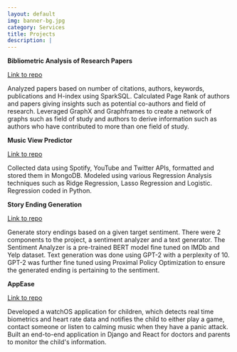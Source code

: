 ```yaml
---
layout: default
img: banner-bg.jpg
category: Services
title: Projects
description: |
---
```


<b>Bibliometric Analysis of Research Papers</b>

[Link to repo](https://github.com/NandhithaR/ResearchPaperAnalysis)

Analyzed papers based on number of citations, authors, keywords, publications and H-index using SparkSQL.
Calculated Page Rank of authors and papers giving insights such as potential co-authors and field of research.
Leveraged GraphX and Graphframes to create a network of graphs such as field of study and authors to derive
information such as authors who have contributed to more than one field of study.

<b>Music View Predictor</b>

[Link to repo](https://github.com/NandhithaR/MusicViewPredictor)

Collected data using Spotify, YouTube and Twitter APIs, formatted and stored them in MongoDB.
Modeled using various Regression Analysis techniques such as Ridge Regression, Lasso Regression and Logistic.
Regression coded in Python.

<b>Story Ending Generation</b>

[Link to repo](https://github.com/srish-bhargava/myStoryEnding)

Generate story endings based on a given target sentiment.
There were 2 components to the project, a sentiment analyzer and a text generator.
The Sentiment Analyzer is a pre-trained BERT model fine tuned on IMDb and Yelp dataset.
Text generation was done using GPT-2 with a perplexity of 10.
GPT-2 was further fine tuned using Proximal Policy Optimization to ensure the generated ending is pertaining to the sentiment.

<b>AppEase</b>

[Link to repo](https://github.com/vidit23/AppEase)

Developed a watchOS application for children, which detects real time biometrics and heart rate data and notifies the child to either 
play a game, contact someone or listen to calming music when they have a panic attack.
Built an end-to-end application in Django and React for doctors and parents to monitor the child's information.